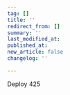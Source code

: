 ```yaml
---
tag: []
title: ''
redirect_from: []
summary: ''
last_modified_at: 
published_at: 
new_article: false
changelog: ''

---
```

Deploy 425